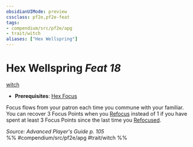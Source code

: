 ```yaml
---
obsidianUIMode: preview
cssclass: pf2e,pf2e-feat
tags:
- compendium/src/pf2e/apg
- trait/witch
aliases: ["Hex Wellspring"]
---
```

# Hex Wellspring  *Feat 18*  
[witch](/rules/traits/witch-apg.md)  

- **Prerequisites**: [Hex Focus](/compendium/feats/hex-focus-apg.md)

Focus flows from your patron each time you commune with your familiar. You can recover 3 Focus Points when you [Refocus](/rules/actions/refocus.md) instead of 1 if you have spent at least 3 Focus Points since the last time you [Refocused](/rules/actions/refocus.md).

*Source: Advanced Player's Guide p. 105*  
%% #compendium/src/pf2e/apg #trait/witch %%